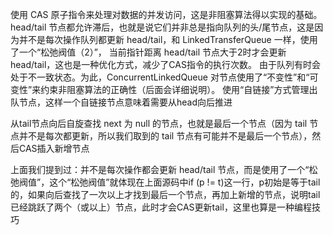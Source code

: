 使用 CAS 原子指令来处理对数据的并发访问，这是非阻塞算法得以实现的基础。
head/tail 节点都允许滞后，也就是说它们并非总是指向队列的头/尾节点，这是因为并不是每次操作队列都更新 head/tail，和 LinkedTransferQueue 一样，使用了一个“松弛阀值（2）”， 当前指针距离
head/tail 节点大于2时才会更新 head/tail，这也是一种优化方式，减少了CAS指令的执行次数。
由于队列有时会处于不一致状态。为此，ConcurrentLinkedQueue 对节点使用了“不变性”和“可变性”来约束非阻塞算法的正确性（后面会详细说明）。
使用“自链接”方式管理出队节点，这样一个自链接节点意味着需要从head向后推进

从tail节点向后自旋查找 next 为 null 的节点，也就是最后一个节点（因为 tail 节点并不是每次都更新，所以我们取到的 tail 节点有可能并不是最后一个节点），然后CAS插入新增节点

上面我们提到过：并不是每次操作都会更新 head/tail 节点，而是使用了一个“松弛阀值”，这个“松弛阀值”就体现在上面源码中if (p != t)这一行，p初始是等于tail的，如果向后查找了一次以上才找到最后一个节点，再加上新增的节点，说明tail已经跳跃了两个（或以上）节点，此时才会CAS更新tail，这里也算是一种编程技巧
